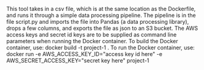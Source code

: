 This tool takes in a csv file, which is at the same location as the Dockerfile, and runs it through a simple data processing pipeline. The pipeline is in the file script.py and imports the file into Pandas (a data processing library), drops a few columns, and exports the file as json to an S3 bucket. The AWS access keys and secret id keys are to be supplied as command line parameters when running the Docker container.
To build the Docker container, use: docker build -t project-1 .
To run the Docker container, use: docker run -e AWS_ACCESS_KEY_ID="access key id here" -e AWS_SECRET_ACCESS_KEY="secret key here" project-1
